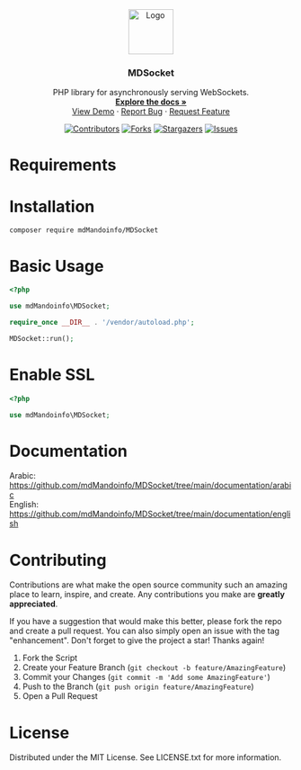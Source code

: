 <!-- PROJECT LOGO -->
<div align="center">
  <a href="https://github.com/mdMandoinfo/MDSocket">
    <img src="https://avatars.githubusercontent.com/u/91418066?v=4" alt="Logo" width="80" height="80">
</a>

<h3 align="center">MDSocket</h3>
  <p align="center">
     PHP library for asynchronously serving WebSockets.
    <br />
    <a href="https://github.com/mdMandoinfo/MDSocket/blob/main/docs.md"><strong>Explore the docs »</strong></a>
    <br />
    <a href="https://github.com/mdMandoinfo/MDSocket">View Demo</a>
    ·
    <a href="https://github.com/mdMandoinfo/MDSocket/issues">Report Bug</a>
    ·
    <a href="https://github.com/mdMandoinfo/MDSocket/issues">Request Feature</a>
  </p>

  [![Contributors][contributors-shield]][contributors-url]
  [![Forks][forks-shield]][forks-url]
  [![Stargazers][stars-shield]][stars-url]
  [![Issues][issues-shield]][issues-url]

</div>

# Requirements

# Installation <br>
```
composer require mdMandoinfo/MDSocket
```

# Basic Usage
```php
<?php

use mdMandoinfo\MDSocket;

require_once __DIR__ . '/vendor/autoload.php';

MDSocket::run();

```

# Enable SSL
```php
<?php

use mdMandoinfo\MDSocket;

```
# Documentation
Arabic: https://github.com/mdMandoinfo/MDSocket/tree/main/documentation/arabic
<br>
English: https://github.com/mdMandoinfo/MDSocket/tree/main/documentation/english

<!-- CONTRIBUTING -->
# Contributing

Contributions are what make the open source community such an amazing place to learn, inspire, and create. Any contributions you make are **greatly appreciated**.

If you have a suggestion that would make this better, please fork the repo and create a pull request. You can also simply open an issue with the tag "enhancement".
Don't forget to give the project a star! Thanks again!

1. Fork the Script
2. Create your Feature Branch (`git checkout -b feature/AmazingFeature`)
3. Commit your Changes (`git commit -m 'Add some AmazingFeature'`)
4. Push to the Branch (`git push origin feature/AmazingFeature`)
5. Open a Pull Request

# License

Distributed under the MIT License. See LICENSE.txt for more information.

<!-- MARKDOWN LINKS & IMAGES -->
<!-- https://www.markdownguide.org/basic-syntax/#reference-style-links -->
[contributors-shield]: https://img.shields.io/github/contributors/mdMandoinfo/MDSocket.svg?style=for-the-badge
[contributors-url]: https://github.com/mdMandoinfo/MDSocket/graphs/contributors
[forks-shield]: https://img.shields.io/github/forks/mdMandoinfo/MDSocket.svg?style=for-the-badge
[forks-url]: https://github.com/mdMandoinfo/MDSocket/network/members
[stars-shield]: https://img.shields.io/github/stars/mdMandoinfo/MDSocket.svg?style=for-the-badge
[stars-url]: https://github.com/mdMandoinfo/MDSocket/stargazers
[issues-shield]: https://img.shields.io/github/issues/mdMandoinfo/MDSocket.svg?style=for-the-badge
[issues-url]: https://github.com/mdMandoinfo/MDSocket/issues

